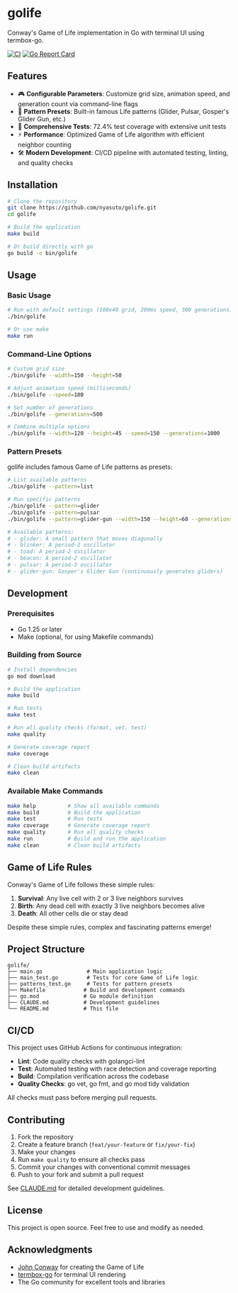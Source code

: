 # golife

Conway's Game of Life implementation in Go with terminal UI using termbox-go.

[![CI](https://github.com/nyasuto/golife/actions/workflows/ci.yml/badge.svg)](https://github.com/nyasuto/golife/actions/workflows/ci.yml)
[![Go Report Card](https://goreportcard.com/badge/github.com/nyasuto/golife)](https://goreportcard.com/report/github.com/nyasuto/golife)

## Features

- 🎮 **Configurable Parameters**: Customize grid size, animation speed, and generation count via command-line flags
- 🎨 **Pattern Presets**: Built-in famous Life patterns (Glider, Pulsar, Gosper's Glider Gun, etc.)
- 🧪 **Comprehensive Tests**: 72.4% test coverage with extensive unit tests
- ⚡ **Performance**: Optimized Game of Life algorithm with efficient neighbor counting
- 🛠️ **Modern Development**: CI/CD pipeline with automated testing, linting, and quality checks

## Installation

```bash
# Clone the repository
git clone https://github.com/nyasuto/golife.git
cd golife

# Build the application
make build

# Or build directly with go
go build -o bin/golife
```

## Usage

### Basic Usage

```bash
# Run with default settings (100x40 grid, 200ms speed, 300 generations)
./bin/golife

# Or use make
make run
```

### Command-Line Options

```bash
# Custom grid size
./bin/golife --width=150 --height=50

# Adjust animation speed (milliseconds)
./bin/golife --speed=100

# Set number of generations
./bin/golife --generations=500

# Combine multiple options
./bin/golife --width=120 --height=45 --speed=150 --generations=1000
```

### Pattern Presets

golife includes famous Game of Life patterns as presets:

```bash
# List available patterns
./bin/golife --pattern=list

# Run specific patterns
./bin/golife --pattern=glider
./bin/golife --pattern=pulsar
./bin/golife --pattern=glider-gun --width=150 --height=60 --generations=500

# Available patterns:
# - glider: A small pattern that moves diagonally
# - blinker: A period-2 oscillator
# - toad: A period-2 oscillator
# - beacon: A period-2 oscillator
# - pulsar: A period-3 oscillator
# - glider-gun: Gosper's Glider Gun (continuously generates gliders)
```

## Development

### Prerequisites

- Go 1.25 or later
- Make (optional, for using Makefile commands)

### Building from Source

```bash
# Install dependencies
go mod download

# Build the application
make build

# Run tests
make test

# Run all quality checks (format, vet, test)
make quality

# Generate coverage report
make coverage

# Clean build artifacts
make clean
```

### Available Make Commands

```bash
make help          # Show all available commands
make build         # Build the application
make test          # Run tests
make coverage      # Generate coverage report
make quality       # Run all quality checks
make run           # Build and run the application
make clean         # Clean build artifacts
```

## Game of Life Rules

Conway's Game of Life follows these simple rules:

1. **Survival**: Any live cell with 2 or 3 live neighbors survives
2. **Birth**: Any dead cell with exactly 3 live neighbors becomes alive
3. **Death**: All other cells die or stay dead

Despite these simple rules, complex and fascinating patterns emerge!

## Project Structure

```
golife/
├── main.go              # Main application logic
├── main_test.go         # Tests for core Game of Life logic
├── patterns_test.go     # Tests for pattern presets
├── Makefile            # Build and development commands
├── go.mod              # Go module definition
├── CLAUDE.md           # Development guidelines
└── README.md           # This file
```

## CI/CD

This project uses GitHub Actions for continuous integration:

- **Lint**: Code quality checks with golangci-lint
- **Test**: Automated testing with race detection and coverage reporting
- **Build**: Compilation verification across the codebase
- **Quality Checks**: go vet, go fmt, and go mod tidy validation

All checks must pass before merging pull requests.

## Contributing

1. Fork the repository
2. Create a feature branch (`feat/your-feature` or `fix/your-fix`)
3. Make your changes
4. Run `make quality` to ensure all checks pass
5. Commit your changes with conventional commit messages
6. Push to your fork and submit a pull request

See [CLAUDE.md](./CLAUDE.md) for detailed development guidelines.

## License

This project is open source. Feel free to use and modify as needed.

## Acknowledgments

- [John Conway](https://en.wikipedia.org/wiki/John_Horton_Conway) for creating the Game of Life
- [termbox-go](https://github.com/nsf/termbox-go) for terminal UI rendering
- The Go community for excellent tools and libraries
